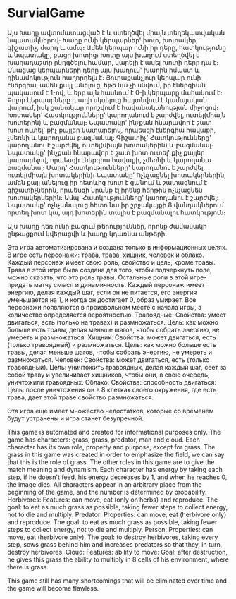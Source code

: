 # SurvialGame

Այս Խաղը ավտոմատացված է և ստեղծվել միայն տեղեկատվական նպատակներով։
Խաղը ունի կերպարներ' խոտ, խոտակեր, գիշատիչ, մարդ և ամպ։
Ամեն կերպար ունի իր դերը, հատկությունը և նպատակը, բացի խոտից։
Խոտը այս խաղում ստեղծվել է խաղադաշտը ընդգծելու համար, կարելի է ասել խոտի դերը դա է։
Մնացաց կերպարների դերը այս խաղում' խաղին իմաստ և դինամիկություն հաղորդելն է։
Յուրաքանչյուր կերպար ունի էներգիա, ամեն քայլ անելուց, եթե նա չի սնվում, իր էներգիան պակասում է 1-ով, և երբ այն հասնում է 0-ի կերպարը մահանում է։
Բոլոր կերպարները խաղի սկսելուց հայտնվում է կամայական վայրում, իսկ քանակաը որոշվում է հավանականության միջոցով։
Խոտակեր'
    Հատկությունները' կարողանում է շարժվել, ուտել(միայն խոտերին) և բազմանալ։
    Նպատակը' ինչքան հնարավոր է շատ խոտ ուտել' քիչ քայլեր կատարելով, որպեսզի էներգիա հավաքի, չմեռնի և կարողանա բազմանալ։
Գիշատիչ'
    Հատկությունները' կարողանու է շարժվել, ուտել(միայն խոտակերին) և բազմանալ։
    Նպատակը' ինչքան հնարավոր է շատ խոտ ուտել' քիչ քայլեր կատարելով, որպեսզի էներգիա հավաքի, չմեռնի և կարողանա բազմանալ։
Մարդ'
    Հատկությունները' կարողանու է շարժվել, ուտել(միայն խոտակերին)։
    Նպատակը' Ոչնչացնել խոտակերներին, ամեն քայլ անելուց իր հետևից խոտ է ցանում և շատացնում է գիշատիչներին, որպեսզի նրանք էլ իրենց հերթին ոչնչացնեն խոտակերներին։
Ամպ'
    Հատկությունները' կարողանու է շարժվել:
    Նպատակը' ոչնչանալուց հետո նա իր շրջակայքի 8 վանդակներում որտեղ խոտ կա, այդ խոտերին տալիս է բազմանալու հատկություն։

Այս խաղը դեռ ունի բազում թերություններ, որոնք ժամանակի ընթացքում կվերացվի և խաղը կդառնա անթերի։

Эта игра автоматизирована и создана только в информационных целях.
В игре есть персонажи: трава, трава, хищник, человек и облако.
Каждый персонаж имеет свою роль, свойство и цель, кроме травы.
Трава в этой игре была создана для того, чтобы подчеркнуть поле, можно сказать, что это роль травы.
Остальные роли в этой игре-придать матчу смысл и динамичность.
Каждый персонаж имеет энергию, делая каждый шаг, если он не питается, его энергия уменьшается на 1, и когда он достигает 0, образ умирает.
Все персонажи появляются в произвольном месте с начала игры, а количество определяется вероятностью.
Травоядные:
    Свойства: умеет двигаться, есть (только на травах) и размножаться.
    Цель: как можно больше есть травы, делая меньше шагов, чтобы собрать энергию, не умереть и размножаться.
Хищник:
    Свойства: может двигаться, есть (только травоядный) и размножаться.
    Цель: как можно больше есть травы, делая меньше шагов, чтобы собрать энергию, не умереть и размножаться.
Человек:
    Свойства: может двигаться, есть (только травоядный).
    Цель: уничтожить травоядных, делая каждый шаг, сеет за собой траву и увеличивает хищников, чтобы они, в свою очередь, уничтожили травоядных.
Облако:
    Свойства: способность двигаться:
    Цель: после уничтожения он в 8 клетках своего окружения, где есть трава, дает этой траве свойство размножаться.

Эта игра еще имеет множество недостатков, которые со временем будут устранены и игра станет безупречной.    

This game is automated and created for informational purposes only.
The game has characters: grass, grass, predator, man and cloud.
Each character has its own role, property and purpose, except for grass.
The grass in this game was created in order to emphasize the field, we can say that this is the role of grass.
The other roles in this game are to give the match meaning and dynamism.
Each character has energy by taking each step, if he doesn't feed, his energy decreases by 1, and when he reaches 0, the image dies.
All characters appear in an arbitrary place from the beginning of the game, and the number is determined by probability.
Herbivores:
    Features: can move, eat (only on herbs) and reproduce.
    The goal: to eat as much grass as possible, taking fewer steps to collect energy, not to die and multiply.
Predator:
    Properties: can move, eat (herbivore only) and reproduce.
    The goal: to eat as much grass as possible, taking fewer steps to collect energy, not to die and multiply.
Person:
    Properties: can move, eat (herbivore only).
    The goal: to destroy herbivores, taking every step, sows grass behind him and increases predators so that they, in turn, destroy herbivores.
Cloud:
    Features: ability to move:
    Goal: after destruction, he gives this grass the ability to multiply in 8 cells of his environment, where there is grass.

This game still has many shortcomings that will be eliminated over time and the game will become flawless.    